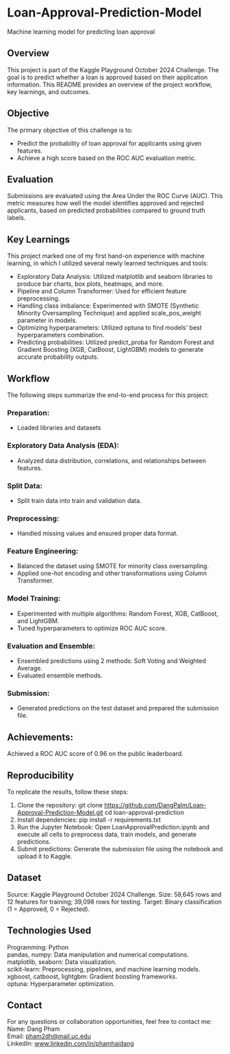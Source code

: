 # Loan-Approval-Prediction-Model
Machine learning model for predicting loan approval

## Overview
This project is part of the Kaggle Playground October 2024 Challenge. The goal is to predict whether a loan is approved based on their application information. This README provides an overview of the project workflow, key learnings, and outcomes.

## Objective
The primary objective of this challenge is to:
- Predict the probability of loan approval for applicants using given features.
- Achieve a high score based on the ROC AUC evaluation metric.

## Evaluation
Submissions are evaluated using the Area Under the ROC Curve (AUC). This metric measures how well the model identifies approved and rejected applicants, based on predicted probabilities compared to ground truth labels.

## Key Learnings
This project marked one of my first hand-on experience with machine learning, in which I utilized several newly learned techniques and tools:
- Exploratory Data Analysis: Utilized matplotlib and seaborn libraries to produce bar charts, box plots, heatmaps, and more.
- Pipeline and Column Transformer: Used for efficient feature preprocessing.
- Handling class imbalance: Experimented with SMOTE (Synthetic Minority Oversampling Technique) and applied scale_pos_weight parameter in models.
- Optimizing hyperparameters: Utilized optuna to find models' best hyperparameters combination.
- Predicting probabilities: Utilized predict_proba for Random Forest and Gradient Boosting (XGB, CatBoost, LightGBM) models to generate accurate probability outputs.

## Workflow
The following steps summarize the end-to-end process for this project:
### Preparation:
- Loaded libraries and datasets
### Exploratory Data Analysis (EDA):
- Analyzed data distribution, correlations, and relationships between features.
### Split Data:
- Split train data into train and validation data.
### Preprocessing:
- Handled missing values and ensured proper data format.
### Feature Engineering:
- Balanced the dataset using SMOTE for minority class oversampling.
- Applied one-hot encoding and other transformations using Column Transformer.
### Model Training:
- Experimented with multiple algorithms: Random Forest, XGB, CatBoost, and LightGBM.
- Tuned hyperparameters to optimize ROC AUC score.
### Evaluation and Ensemble:
- Ensembled predictions using 2 methods: Soft Voting and Weighted Average.
- Evaluated ensemble methods.
### Submission:
- Generated predictions on the test dataset and prepared the submission file.

## Achievements:
Achieved a ROC AUC score of 0.96 on the public leaderboard.

## Reproducibility
To replicate the results, follow these steps:
1. Clone the repository:
git clone https://github.com/DangPalm/Loan-Approval-Prediction-Model.git
cd loan-approval-prediction
2. Install dependencies:
pip install -r requirements.txt
3. Run the Jupyter Notebook:
Open LoanApprovalPrediction.ipynb and execute all cells to preprocess data, train models, and generate predictions.
4. Submit predictions:
Generate the submission file using the notebook and upload it to Kaggle.

## Dataset
Source: Kaggle Playground October 2024 Challenge.
Size: 58,645 rows and 12 features for training; 39,098 rows for testing.
Target: Binary classification (1 = Approved, 0 = Rejected).

## Technologies Used
Programming: Python<br>
pandas, numpy: Data manipulation and numerical computations.<br>
matplotlib, seaborn: Data visualization.<br>
scikit-learn: Preprocessing, pipelines, and machine learning models.<br>
xgboost, catboost, lightgbm: Gradient boosting frameworks.<br>
optuna: Hyperparameter optimization.<br>

## Contact
For any questions or collaboration opportunities, feel free to contact me: <br>
Name: Dang Pham<br>
Email: pham2dh@mail.uc.edu<br>
LinkedIn: www.linkedin.com/in/phamhaidang<br>
